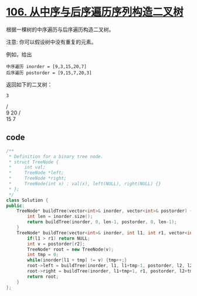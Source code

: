 # [106. 从中序与后序遍历序列构造二叉树](https://leetcode-cn.com/problems/construct-binary-tree-from-inorder-and-postorder-traversal/)

根据一棵树的中序遍历与后序遍历构造二叉树。

注意:
你可以假设树中没有重复的元素。

例如，给出

    中序遍历 inorder = [9,3,15,20,7]
    后序遍历 postorder = [9,15,7,20,3]
返回如下的二叉树：

    3
   / \
  9  20
    /  \
   15   7

## code

```c++
/**
 * Definition for a binary tree node.
 * struct TreeNode {
 *     int val;
 *     TreeNode *left;
 *     TreeNode *right;
 *     TreeNode(int x) : val(x), left(NULL), right(NULL) {}
 * };
 */
class Solution {
public:
    TreeNode* buildTree(vector<int>& inorder, vector<int>& postorder) {
        int len = inorder.size();
        return buildTree(inorder, 0, len-1, postorder, 0, len-1);
    }
    TreeNode* buildTree(vector<int>& inorder, int l1, int r1, vector<int>& postorder, int l2, int r2){
        if(l1 > r1) return NULL;
        int v = postorder[r2];
        TreeNode* root = new TreeNode(v);
        int tmp = 0;
        while(inorder[l1 + tmp] != v) {tmp++;}
        root->left = buildTree(inorder, l1, l1+tmp-1, postorder, l2, l2+tmp-1);
        root->right = buildTree(inorder, l1+tmp+1, r1, postorder, l2+tmp, r2-1);
        return root;
    }
};
```
